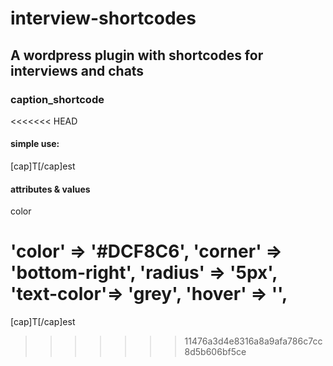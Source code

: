 # interview-shortcodes

<h2>A wordpress plugin with shortcodes for interviews and chats</h2>

<h3>caption_shortcode</h3>
<<<<<<< HEAD

<h4>simple use:</h4>    

[cap]T[/cap]est

<h4>attributes & values</h4>

<dl>
<dt>color</dt>
<dd></dd>

<dt></dt>
<dd></dd>
</dl>

'color' => '#DCF8C6',
'corner' => 'bottom-right',
'radius' => '5px',
'text-color'=> 'grey',
'hover' => '',
=======
   [cap]T[/cap]est
>>>>>>> 11476a3d4e8316a8a9afa786c7cc8d5b606bf5ce
